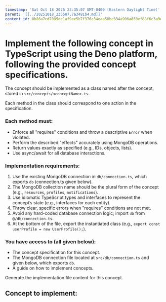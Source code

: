 ```yaml
---
timestamp: 'Sat Oct 18 2025 23:35:07 GMT-0400 (Eastern Daylight Time)'
parent: '[[../20251018_233507.7a3481b4.md]]'
content_id: 0b86a7cd7085de1af9ee5b7f376c34eaa58be334a906a850ef88f6c3a9e81950
---
```


# Implement the following concept in TypeScript using the Deno platform, following the provided concept specifications.

The concept should be implemented as a class named after the concept, stored in `src/concepts/<conceptName>.ts`.

Each method in the class should correspond to one action in the specification.

### Each method must:

* Enforce all "requires" conditions and throw a descriptive `Error` when violated.
* Perform the described "effects" accurately using MongoDB operations.
* Return values exactly as specified (e.g., IDs, objects, lists).
* Use async/await for all database interactions.

### Implementation requirements:

1. Use the existing MongoDB connection in `db/connection.ts`, which exports `db` (connection.ts given below).
2. The MongoDB collection name should be the plural form of the concept (e.g., `resources`, `profiles`, `notifications`).
3. Use idiomatic TypeScript types and interfaces to represent the concept’s state (e.g., interfaces for each entity).
4. Throw clear, specific errors when "requires" conditions are not met.
5. Avoid any hard-coded database connection logic; import `db` from `@/db/connection.ts`.
6. At the bottom of the file, export the instantiated class (e.g., `export const userProfile = new UserProfile();`).

### You have access to (all given below):

* The concept specification for this concept.
* The MongoDB connection file located at `src/db/connection.ts` and given below, which exports `db`.
* A guide on how to implement concepts.

Generate the implementation file content for this concept.

## Concept to implement:
